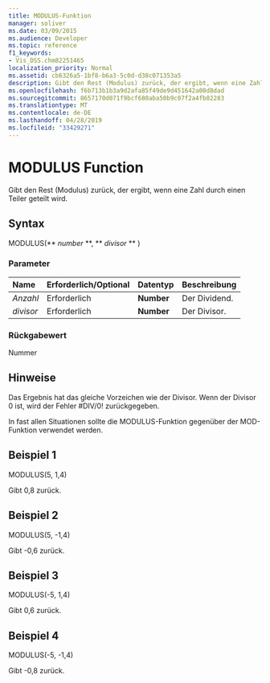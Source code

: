 ```yaml
---
title: MODULUS-Funktion
manager: soliver
ms.date: 03/09/2015
ms.audience: Developer
ms.topic: reference
f1_keywords:
- Vis_DSS.chm82251465
localization_priority: Normal
ms.assetid: cb6326a5-1bf8-b6a3-5c0d-d38c071353a5
description: Gibt den Rest (Modulus) zurück, der ergibt, wenn eine Zahl durch einen Teiler geteilt wird.
ms.openlocfilehash: f6b713b1b3a9d2afa85f49de9d451642a00d8dad
ms.sourcegitcommit: 8657170d071f9bcf680aba50b9c07f2a4fb82283
ms.translationtype: MT
ms.contentlocale: de-DE
ms.lasthandoff: 04/28/2019
ms.locfileid: "33429271"
---
```

# <a name="modulus-function"></a>MODULUS Function

Gibt den Rest (Modulus) zurück, der ergibt, wenn eine Zahl durch einen Teiler geteilt wird.
  
## <a name="syntax"></a>Syntax

MODULUS(** *number* **, ** *divisor* ** ) 
  
### <a name="parameters"></a>Parameter

|**Name**|**Erforderlich/Optional**|**Datentyp**|**Beschreibung**|
|:-----|:-----|:-----|:-----|
| _Anzahl_ <br/> |Erforderlich  <br/> |**Number** <br/> |Der Dividend.  <br/> |
| _divisor_ <br/> |Erforderlich  <br/> |**Number** <br/> |Der Divisor.  <br/> |
   
### <a name="return-value"></a>Rückgabewert

Nummer
  
## <a name="remarks"></a>Hinweise

Das Ergebnis hat das gleiche Vorzeichen wie der Divisor. Wenn der Divisor 0 ist, wird der Fehler #DIV/0! zurückgegeben. 
  
In fast allen Situationen sollte die MODULUS-Funktion gegenüber der MOD-Funktion verwendet werden. 
  
## <a name="example-1"></a>Beispiel 1

MODULUS(5, 1,4)
  
Gibt 0,8 zurück.
  
## <a name="example-2"></a>Beispiel 2

MODULUS(5, -1,4)
  
Gibt -0,6 zurück.
  
## <a name="example-3"></a>Beispiel 3

MODULUS(-5, 1,4)
  
Gibt 0,6 zurück.
  
## <a name="example-4"></a>Beispiel 4

MODULUS(-5, -1,4)
  
Gibt -0,8 zurück.
  

